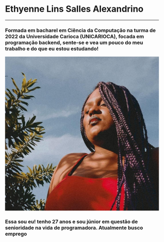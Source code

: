 # Ethyenne Lins Salles Alexandrino

_________________________________________________________________________________________________________________________________________________________________________________

### Formada em bacharel em Ciência da Computação na turma de 2022 da Universidade Carioca (UNICARIOCA), focada em programação backend, sente-se e vea um pouco do meu trabalho e do que eu estou estudando! 

![Thyenne](/img/Thyenne.jpg)

### Essa sou eu! tenho 27 anos e sou júnior em questão de senioridade na vida de programadora. Atualmente busco emprego
